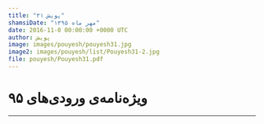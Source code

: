 ```yaml
---
title: "پویش ۳۱"
shamsiDate: "مهر ماه ۱۳۹۵"
date: 2016-11-0 00:00:00 +0000 UTC
author: پویش
image: images/pouyesh/pouyesh31.jpg
image2: images/pouyesh/list/Pouyesh31-2.jpg
file: pouyesh/Pouyesh31.pdf
---
```


ویژه‌نامه‌ی ورودی‌های ۹۵
==========

----
